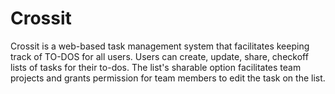 # Crossit 

Crossit is a web-based task management system that facilitates keeping track of TO-DOS for all users. Users can create, update, share, checkoff lists of tasks for their to-dos. The list's sharable option facilitates team projects and grants permission for team members to edit the task on the list.
